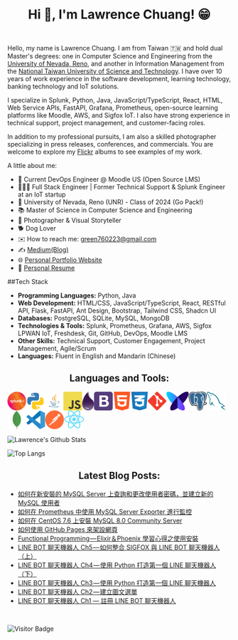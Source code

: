 <h1 align="center">Hi 👋, I'm Lawrence Chuang! 😁</h2>

</br>

Hello, my name is Lawrence Chuang. I am from Taiwan 🇹🇼 and hold dual Master's degrees: one in Computer Science and Engineering from the [University of Nevada, Reno](https://www.unr.edu/cse), and another in Information Management from the [National Taiwan University of Science and Technology](https://www.ntust.edu.tw/index.php?Lang=en). I have over 10 years of work experience in the software development, learning technology, banking technology and IoT solutions.

I specialize in Splunk, Python, Java, JavaScript/TypeScript, React, HTML, Web Service APIs, FastAPI, Grafana, Prometheus, open-source learning platforms like Moodle, AWS, and Sigfox IoT. I also have strong experience in technical support, project management, and customer-facing roles.

In addition to my professional pursuits, I am also a skilled photographer specializing in press releases, conferences, and commercials. You are welcome to explore my [Flickr](https://www.flickr.com/photos/lawrence_image/albums) albums to see examples of my work.
</br>

A little about me:

- 🚀 Current DevOps Engineer @ Moodle US (Open Source LMS)
- 👨🏻‍💻 Full Stack Engineer | Former Technical Support & Splunk Engineer at an IoT startup
- 🏫 University of Nevada, Reno (UNR) - Class of 2024 (Go Pack!)
- 📚 Master of Science in Computer Science and Engineering
- 📸 Photographer & Visual Storyteller
- 🐕 Dog Lover
- ✉️ How to reach me: green760223@gmail.com
- ✍️ [Medium(Blog)](https://medium.com/@lawrencechuang760223)
- 🌐 [Personal Portfolio Website](https://lawrencechuang.com/)
- 📄 [Personal Resume](https://drive.google.com/file/d/1zjgdDvD2tbDAgvsxu1acl1qFYZr_uU-q/view?usp=drive_link)

##Tech Stack

- **Programming Languages:** Python, Java
- **Web Development:** HTML/CSS, JavaScript/TypeScript, React, RESTful API, Flask, FastAPI, Ant Design, Bootstrap, Tailwind CSS, Shadcn UI
- **Databases:** PostgreSQL, SQLite, MySQL, MongoDB
- **Technologies & Tools:** Splunk, Prometheus, Grafana, AWS, Sigfox LPWAN IoT, Freshdesk, Git, GitHub, DevOps, Moodle LMS
- **Other Skills:** Technical Support, Customer Engagement, Project Management, Agile/Scrum
- **Languages:** Fluent in English and Mandarin (Chinese)


<h2 align="center">Languages and Tools:</h2>

<!-- ![Java](https://img.shields.io/badge/-Java-black?logo=java&style=social)&nbsp;&nbsp;
![Splunk](https://img.shields.io/badge/-Splunk-black?logo=splunk&style=social)&nbsp;&nbsp;
![JavaScript](https://img.shields.io/badge/-JavaScript-black?logo=javascript&style=social)&nbsp;&nbsp;
![Python](https://img.shields.io/badge/-Python-black?logo=Python&style=social)&nbsp;&nbsp;
![Android](https://img.shields.io/badge/-Android-black?logo=android&style=social)&nbsp;&nbsp;
![HTML5](https://img.shields.io/badge/-HTML5-black?logo=html5&style=social)&nbsp;&nbsp;
![CSS3](https://img.shields.io/badge/-CSS3-black?logo=css3&style=social)&nbsp;&nbsp;
![jQuery](https://img.shields.io/badge/-jQuery-black?logo=jquery&style=social)&nbsp;&nbsp;
![Bootstrap](https://img.shields.io/badge/-Bootstrap-black?logo=bootstrap&style=social)&nbsp;&nbsp;
![MySQL](https://img.shields.io/badge/-MySQL-black?logo=mysql&style=social)&nbsp;&nbsp;
![Git](https://img.shields.io/badge/-Git-black?logo=git&style=social)&nbsp;&nbsp;
![GitHub](https://img.shields.io/badge/-GitHub-black?logo=github&style=social)&nbsp;&nbsp; -->


<p align="center">
<a href="https://www.splunk.com/" target="_blank"> <img align="left" src="https://raw.githubusercontent.com/green760223/green760223/76ba87d7b7c39a696557c400f5f40751c39e5946/icons/splunk.svg" alt="splunk" height="42px"/> </a> 
  
<a href="https://www.python.org/" target="_blank"> <img align="left" src="https://raw.githubusercontent.com/green760223/green760223/10cdd275eafbbdc7869123e33cb5eeb42647882b/icons/python_1.svg" alt="python" height="42px"/> </a> 
  
<a href="https://www.java.com/" target="_blank"> <img align="left" src="https://github.com/green760223/green760223/blob/main/icons/java.png?raw=true" alt="java" height="42px"/> </a> 
  
<a href="https://www.javascript.com/" target="_blank"> <img align="left" src="https://github.com/green760223/green760223/blob/main/icons/javascript.png?raw=true" alt="javascript" height="42px"/> </a> 
  
<a href="https://elixir-lang.org/" target="_blank"> <img align="left" src="https://github.com/green760223/green760223/blob/main/icons/elixir_icon.png?raw=true" alt="elixir" height="42px"/> </a> 
  
<a href="https://getbootstrap.com/" target="_blank"> <img align="left" src="https://github.com/green760223/green760223/blob/main/icons/bootstrap.png?raw=true" alt="bootstrap" height="42px"/> </a> 
  
<a href="https://html.com/" target="_blank"> <img align="left" src="https://github.com/green760223/green760223/blob/main/icons/html.png?raw=true" alt="html5" height="42px"/> </a> 
  
<a href="https://developer.mozilla.org/en-US/docs/Web/CSS" target="_blank"> <img align="left" src="https://raw.githubusercontent.com/green760223/green760223/572920ccf8432e143f5cf52f517190a60d269924/icons/css.svg" alt="css3" height="42px"/> </a> 

<a href="https://git-scm.com/" target="_blank"> <img align="left" src="https://raw.githubusercontent.com/green760223/green760223/a6898e04143891d94b1fd327158596d45d173343/icons/git.svg" alt="git" height="42px"/> </a> 

<a href="https://www.sigfox.com" target="_blank"> <img align="left" src="https://github.com/green760223/green760223/blob/main/icons/sigfox.png?raw=true" alt="sigfox" height="42px"/> </a> 

<a href="https://www.postgresql.org/" target="_blank"> <img align="left" src="https://github.com/green760223/green760223/blob/main/icons/postgresql.png?raw=true" alt="postgressql" height="42px"/> </a> 

<a href="https://www.mysql.com/" target="_blank"> <img align="left" src="https://github.com/green760223/green760223/blob/main/icons/mysql_db.png?raw=true" alt="mysql" height="42px"/> </a> 

<a href="https://www.mongodb.com/" target="_blank"> <img align="left" src="https://github.com/green760223/green760223/blob/main/icons/mongodb.png?raw=true" alt="mongodb" height="42px"/> </a> 

<a href="https://code.visualstudio.com/" target="_blank"> <img align="left" src="https://raw.githubusercontent.com/green760223/green760223/c49411540020e7c3b99f7120596cf30adee345ec/icons/vscode.svg" alt="vscode" height="42px"/> </a> 

<a href="https://www.postman.com/" target="_blank"> <img align="left" src="https://raw.githubusercontent.com/green760223/green760223/3380cc09a90dada58ca77e00541f7a4b212fbd7a/icons/postman.svg" alt="postman" height="42px"/> </a> 


<a href="https://react.dev/" target="_blank"> <img align="left" src="https://github.com/green760223/green760223/blob/main/icons/React-icon.png?raw=true" alt="react" height="40px"/> </a> 
</p>



</br>
</br>
</br>
</br>
</br>


![Lawrence's Github Stats](https://github-readme-stats.vercel.app/api?username=green760223&show_icons=true&theme=tokyonight)

![Top Langs](https://github-readme-stats.vercel.app/api/top-langs/?username=green760223&layout=compact&theme=tokyonight)


<h2 align="center">Latest Blog Posts:</h2>

<!-- BLOG-POST-LIST:START -->
- [如何在新安裝的 MySQL Server 上查詢和更改使用者密碼，並建立新的 MySQL 使用者](https://lawrencechuang760223.medium.com/%E5%A6%82%E4%BD%95%E5%9C%A8%E6%96%B0%E5%AE%89%E8%A3%9D%E7%9A%84-mysql-server-%E4%B8%8A%E6%9B%B4%E6%9F%A5%E8%A9%A2-%E6%9B%B4%E6%94%B9%E4%BD%BF%E7%94%A8%E8%80%85%E5%AF%86%E7%A2%BC-%E4%BB%A5%E5%8F%8A%E5%BB%BA%E7%AB%8B%E6%96%B0%E7%9A%84-mysql-%E4%BD%BF%E7%94%A8%E8%80%85-71630e35af9b?source=rss-18aec49417ed------2)
- [如何在 Prometheus 中使用 MySQL Server Exporter 進行監控](https://lawrencechuang760223.medium.com/%E5%A6%82%E4%BD%95%E5%9C%A8-prometheus-%E4%B8%AD%E4%BD%BF%E7%94%A8-mysql-server-exporter-%E9%80%B2%E8%A1%8C%E7%9B%A3%E6%8E%A7-3edc769ea658?source=rss-18aec49417ed------2)
- [如何在 CentOS 7.6 上安裝 MySQL 8.0 Community Server](https://lawrencechuang760223.medium.com/%E5%A6%82%E4%BD%95%E5%9C%A8-centos-7-6-%E4%B8%8A%E5%AE%89%E8%A3%9D-mysql-8-0-community-server-4bb7b8b875b6?source=rss-18aec49417ed------2)
- [如何使用 GitHub Pages 來架設網頁](https://lawrencechuang760223.medium.com/%E5%A6%82%E4%BD%95%E4%BD%BF%E7%94%A8-github-pages-%E4%BE%86%E6%9E%B6%E8%A8%AD%E7%B6%B2%E9%A0%81-662a089f4e4?source=rss-18aec49417ed------2)
- [Functional Programming — Elixir＆Phoenix 學習心得之使用安裝](https://lawrencechuang760223.medium.com/functional-programming-elixir-phoenix-%E5%AD%B8%E7%BF%92%E5%BF%83%E5%BE%97%E4%B9%8B%E4%BD%BF%E7%94%A8%E5%AE%89%E8%A3%9D-5e17d49119c4?source=rss-18aec49417ed------2)
- [LINE BOT 聊天機器人 Ch5 — 如何整合 SIGFOX 與 LINE BOT 聊天機器人（上）](https://lawrencechuang760223.medium.com/line-bot-%E8%81%8A%E5%A4%A9%E6%A9%9F%E5%99%A8%E4%BA%BA-ch5-%E5%A6%82%E4%BD%95%E6%95%B4%E5%90%88-sigfox-%E8%88%87-line-bot-%E8%81%8A%E5%A4%A9%E6%A9%9F%E5%99%A8%E4%BA%BA-%E4%B8%8A-1c491f2e2ab3?source=rss-18aec49417ed------2)
- [LINE BOT 聊天機器人 Ch4 — 使用 Python 打造第一個 LINE 聊天機器人（下）](https://lawrencechuang760223.medium.com/line-bot-%E8%81%8A%E5%A4%A9%E6%A9%9F%E5%99%A8%E4%BA%BA-ch4-%E4%BD%BF%E7%94%A8-python-%E6%89%93%E9%80%A0%E7%AC%AC%E4%B8%80%E5%80%8B-line-%E8%81%8A%E5%A4%A9%E6%A9%9F%E5%99%A8%E4%BA%BA-%E4%B8%8B-ca51690459f7?source=rss-18aec49417ed------2)
- [LINE BOT 聊天機器人 Ch3 — 使用 Python 打造第一個 LINE 聊天機器人](https://lawrencechuang760223.medium.com/line-bot-%E8%81%8A%E5%A4%A9%E6%A9%9F%E5%99%A8%E4%BA%BA-ch3-%E4%BD%BF%E7%94%A8-python-%E6%89%93%E9%80%A0%E7%AC%AC%E4%B8%80%E5%80%8B-line-%E8%81%8A%E5%A4%A9%E6%A9%9F%E5%99%A8%E4%BA%BA-f8c9f250e578?source=rss-18aec49417ed------2)
- [LINE BOT 聊天機器人 Ch2 — 建立圖文選單](https://lawrencechuang760223.medium.com/line-bot-%E8%81%8A%E5%A4%A9%E6%A9%9F%E5%99%A8%E4%BA%BA-ch2-%E5%BB%BA%E7%AB%8B%E5%9C%96%E6%96%87%E9%81%B8%E5%96%AE-2af463ab7247?source=rss-18aec49417ed------2)
- [LINE BOT 聊天機器人 Ch1 — 註冊 LINE BOT 聊天機器人](https://lawrencechuang760223.medium.com/line-bot-framework-ch1-%E8%A8%BB%E5%86%8A-line-bot-%E8%81%8A%E5%A4%A9%E6%A9%9F%E5%99%A8%E4%BA%BA-360dc04ad075?source=rss-18aec49417ed------2)
<!-- BLOG-POST-LIST:END -->


</br>


![Visitor Badge](https://visitor-badge.laobi.icu/badge?page_id=green760223)
